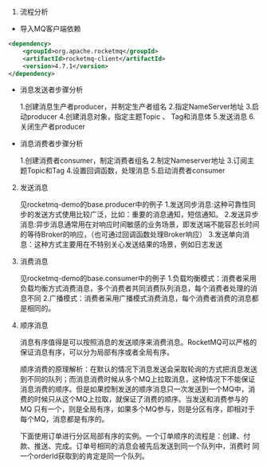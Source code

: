 1. 流程分析

- 导入MQ客户端依赖
```xml
<dependency>
    <groupId>org.apache.rocketmq</groupId>
    <artifactId>rocketmq-client</artifactId>
    <version>4.7.1</version>
</dependency>
```

- 消息发送者步骤分析


    1.创建消息生产者producer，并制定生产者组名
    2.指定NameServer地址
    3.启动producer
    4.创建消息对象，指定主题Topic 、 Tag和消息体
    5.发送消息
    6.关闭生产者producer
    
- 消息消费者步骤分析


    1.创建消费者consumer，制定消费者组名
    2.制定Nameserver地址
    3.订阅主题Topic和Tag
    4.设置回调函数，处理消息
    5.启动消费者consumer
    
2. 发送消息

    
    见rocketmq-demo的base.producer中的例子
    1.发送同步消息:这种可靠性同步的发送方式使用比较广泛，比如：重要的消息通知，短信通知。
    2.发送异步消息:异步消息通常用在对响应时间敏感的业务场景，即发送端不能容忍长时间的等待Broker的响应，（也可通过回调函数处理Broker响应）
    3.发送单向消息：这种方式主要用在不特别关心发送结果的场景，例如日志发送
    
3. 消费消息


    见rocketmq-demo的base.consumer中的例子
    1.负载均衡模式：消费者采用负载均衡方式消费消息，多个消费者共同消费队列消息，每个消费者处理的消息不同
    2.广播模式：消费者采用广播模式消费消息，每个消费者消费的消息都是相同的。
    
4. 顺序消息


    消息有序值得是可以按照消息的发送顺序来消费消息。RocketMQ可以严格的保证消息有序，可以分为局部有序或者全局有序。
    
    顺序消费的原理解析：在默认的情况下消息发送会采取轮询的方式把消息发送到不同的队列；而消息消费时候从多个MQ上拉取消息，这种情况下不能保证
    消息消费的顺序。但是如果控制发送的顺序消息只一次发送到一个MQ中，消费的时候只从这个MQ上拉取，就保证了消费的顺序。当发送和消费参与的MQ
    只有一个，则是全局有序，如果多个MQ参与，则是分区有序，即相对于每个MQ，消息都是有序的。
    
    下面使用订单进行分区局部有序的实例。一个订单顺序的流程是：创建、付款、推送、完成。订单号相同的消息会被先后发送到同一个队列中，消费时
    同一个orderId获取到的肯定是同一个队列。
    

    
    

    
